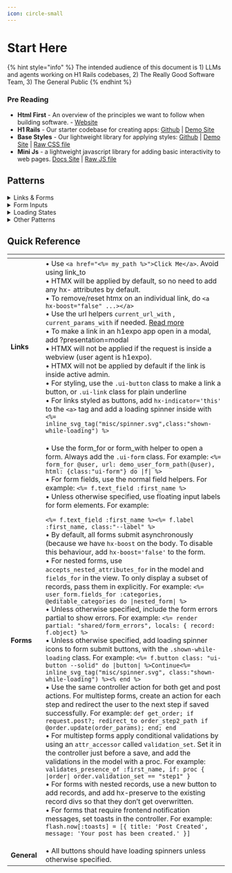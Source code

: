 ```yaml
---
icon: circle-small
---
```


# Start Here

{% hint style="info" %}
The intended audience of this document is 1) LLMs and agents working on H1 Rails codebases, 2) The Really Good Software Team, 3) The General Public
{% endhint %}

### Pre Reading

* **Html First** - An overview of the principles we want to follow when building software. - [Website](https://html-first.com/guidelines)
* **H1 Rails** - Our starter codebase for creating apps: [Github](https://github.com/reallygoodsoftware/h1rails) | [Demo Site](https://demo.h1rails.com/demos)&#x20;
* **Base Styles** - Our lightweight library for applying styles: [Github](https://github.com/reallygoodsoftware/base-styles) | [Demo Site](https://base-styles.com/) | [Raw CSS file](https://cdn.base-styles.com/base-styles.css)
* **Mini Js** - a lightweight javascript library for adding basic interactivity to web pages. [Docs Site](https://mini-js.com/) | [Raw JS file](https://cdn.mini-js.com/1.0.20.js)

## Patterns

<details>

<summary>Links &#x26; Forms</summary>

**General**

We use [hx-boost](https://htmx.org/attributes/hx-boost/) on our body, which means that every link and every form is submitted without triggering a page reload. Instead, the content is fetched in the background and inserted into the `#main-content` div. You can see this by opening up your network tab in dev tools and clicking on a link. Our approach is outlined fully in [htmx.md](articles/htmx.md "mention")

This means that, as much as possible, we should build our apps using simple forms and links. For apps with a lot of state, this can mean passing the state through in the URL.

**Pages with filters (state in the url)**

Sometimes we want to build a page that has a lot of options for filtering. In this case we can use simple links that update the url when clicked. A good example of this is the [Hyperfly search results page](https://github.com/reallygoodsoftware/airline). Rails’ default url helpers are a little lacking here, so we’ve added a few more in H1 Rails, documented [here](https://hypergist.io/tony/working-with-urls).

**Multi Step Forms (state in the database)**

A very common pattern is bringing a user through a series of steps. The go-to here is to create an object in the database from _**before**_ the data entry starts - then use simple form submissions and conditional validations. We’ve written a simple tutorial [here](https://docs.base-styles.com/h1rails/form_patterns).

**Forms with nested relationships**

Another common UX is having forms that allow you to add new rows of items. This can get tricky but we’ve created a pattern that works well. There’s a brief explanation of using `accepts_nested_attributes_for` along with `fields_for` in [this tutorial](https://docs.h1rails.com/h1rails/form_patterns#nested-relationships), and you can also look at the demo and code with the following links.

* [Demo](https://demo.h1rails.com/demos/has_many_form)
* [Code](../../app/views/h1rails/demos/has_many_form.html.erb)

</details>

<details>

<summary>Form Inputs</summary>

**Text Inputs**

Normal text input elements inside a form with the `ui-form` class - base styles will take care of styling.

```html
<form class="ui-form"> 
  <input type="text">
</form>
```

**Text Inputs with floating labels**

Base Styles lets us have labels that appear as placeholders when a text input is focussed.

```html
<form class="ui-form">
  <div class="ui-floating-input">
    <input type="text" id="floating_example" placeholder=" ">
    <label for="floating_example">First Name</label>
  </div>
</form>
```

**\*Phone Number Inputs**

We’re currently using a mini js component for this but I’m not super happy and would like to improve it. It can be found in the Navan codebase and the AddOne codebase.

**Simple Selects**

When your select only has a few options and doesn’t require searching or selecting multiple options, a normal select element in a form with the `ui-form` class.

```jsx
<form class="ui-form"> 
  <select>
   <option ...></option>
  </select>
</form>
```

**Custom Selects**

If we need to have searchable options, multiple options, or loading data in remotely, we can use the Select.js preact component.

* Read More: [broken-reference](articles/broken-reference/ "mention")

**File Uploads**

Most of the time we default to using [Dropzone](https://www.dropzone.dev/) instead of the native file upload. Read the article [here](https://hypergist.io/tony/file-uploads-with-dropzone) on how to set this up correctly.

```html
<form>
  <div class="dropzone"></div>
</form>
```

**Simple Date Pickers**

For simple date pickers we can use the native browser date picker. Add the onfocus attribute for better UX to trigger it when clicked.

```html
<form class="ui-form">
  <input type="datetime-local" onclick="this.focus()" />
</form>
```

**\*Custom Date Pickers**

I haven’t fully explored the options here, but we’ve used [Flatpickr](https://flatpickr.js.org/) in Miguel’s Navan project which seemed to work well. I would love to build a version of `<better-date-picker>` also which builds on the work Caleb Porzio is doing with his flux Date Picker

</details>

<details>

<summary>Loading States</summary>

We use [HTMX’s built-in loading indicator](https://htmx.org/attributes/hx-indicator/) feature to show loading spinners. To do this, we add a class of `.shown-while-loading` to the loading icon.

**On Forms**

```erb
<%= form_with model: @user, url: user_path(@user.id), html: {class:"ui-form"} do |form| %>
  <%= form.button class: "ui-button --solid" do |button| %>
    Save  
    <%= inline_svg_tag("heroicons/check.svg") %>
    <%= inline_svg_tag("misc/spinner.svg",class:"shown-while-loading") %>
  <% end %>
<% end %>
```

**On Buttons**

Forms work out of the box, but for links you have to tell htmx which element to apply the behaviour to, with `hx-indicator=this`.

```erb
<a href="/link" class="ui-button --solid" hx-indicator="this">
  New Category
  <%= inline_svg_tag("heroicons/plus.svg") %>
  <%= inline_svg_tag("misc/spinner.svg",class:"shown-while-loading") %>
</a>
```

</details>

<details>

<summary>Other Patterns</summary>

**Modals**

Modal styling is powered by Base Styles, and functionality is powered by H1 Rails. Implementing a modal is one line of code in the controller. Documentation [here](modals.md).

**Toasts**

Toast styling is powered by Base Styles, and functionality is powered by H1 Rails. Creating toasts is one line of code in the controller. Documentation [here](https://docs.h1rails.com/h1rails/toasts).

**Simple Tooltips**

We use [Base Styles tooltips](https://1jxpn.hatchboxapp.com/all) for this.

**Rich Tooltips**

Mini js works very well for this, because we are just toggling a class on an element on mouseenter/mouseleave.

```html
TODO: Finish this example
<div :mouseenter="showPopover=true" class="relative">
   <div class="absolute bottom-0" :class="showPopover ? '' : 'hidden'" >
   
   </div>
</div>
```

**\*Sortable Lists**

We don’t currently have a go to for sortable lists.

**Type to search**

The go-to for this is htmx using a form with `hx-trigger="input changed from:#el"`

```html
<form hx-get="/search" 
      hx-trigger="input changed delay:500ms from:#search-input" 
      hx-target="#results">
    
    <input type="text" 
           id="search-input" 
           name="q" 
           placeholder="Search...">
           
    <div id="results">
    </div>
</form>
```

**Dependent Selects**

This is when changing one dropdown updates the options in another one. This is generally done a case by case basis. HTMX has a pattern which they outline [here](https://htmx.org/examples/value-select/). We’ve also done another pattern using Mini Js on the [Hyperfly](https://hyperfly.reallygoodsoftware.net/) home page.

</details>

## Quick Reference

<table data-header-hidden><thead><tr><th width="128.0546875"></th><th width="800"></th></tr></thead><tbody><tr><td><strong>Links</strong></td><td>• Use <code>&#x3C;a href="&#x3C;%= my_path %>">Click Me&#x3C;/a></code>. Avoid using link_to<br>• HTMX will be applied by default, so no need to add any hx- attributes by default.<br>• To remove/reset htmx on an individual link, do <code>&#x3C;a hx-boost="false" ...>&#x3C;/a></code><br>• Use the url helpers <code>current_url_with</code> , <code>current_params_with</code> if needed. <a href="https://docs.h1rails.com/h1rails/urls">Read more</a><br>• To make a link in an h1expo app open in a modal, add ?presentation=modal<br>• HTMX will not be applied if the request is inside a webview (user agent is h1expo).<br>• HTMX will not be applied by default if the link is inside active admin.<br>• For styling, use the <code>.ui-button</code> class to make a link a button, or <code>.ui-link</code> class for plain underline<br>• For links styled as buttons, add <code>hx-indicator='this'</code> to the <code>&#x3C;a></code> tag and add a loading spinner inside with <code>&#x3C;%= inline_svg_tag("misc/spinner.svg",class:"shown-while-loading") %></code></td></tr><tr><td><strong>Forms</strong></td><td><p>• Use the form_for or form_with helper to open a form. Always add the <code>.ui-form</code> class. For example: <code>&#x3C;%= form_for @user, url: demo_user_form_path(@user), html: {class:"ui-form"} do |f| %></code><br>• For form fields, use the normal field helpers. For example: <code>&#x3C;%= f.text_field :first_name %></code><br>• Unless otherwise specified, use floating input labels for form elements. For example:</p><p><code>&#x3C;%= f.text_field :first_name %>&#x3C;%= f.label :first_name, class:"--label" %></code><br>• By default, all forms submit asynchronously (because we have <code>hx-boost</code> on the body. To disable this behaviour, add <code>hx-boost='false'</code> to the form.<br>• For nested forms, use <code>accepts_nested_attributes_for</code> in the model and <code>fields_for</code> in the view. To only display a subset of records, pass them in explicitly. For example: <code>&#x3C;%= user_form.fields_for :categories, @editable_categories do |nested_form| %></code><br>• Unless otherwise specified, include the form errors partial to show errors. For example: <code>&#x3C;%= render partial: "shared/form_errors", locals: { record: f.object} %></code><br>• Unless otherwise specified, add loading spinner icons to form submit buttons, with the <code>.shown-while-loading</code> class. For example: <code>&#x3C;%= f.button class: "ui-button --solid" do |button| %>Continue&#x3C;%= inline_svg_tag("misc/spinner.svg", class:"shown-while-loading") %>&#x3C;% end %></code><br>• Use the same controller action for both get and post actions. For multistep forms, create an action for each step and redirect the user to the next step if saved successfully. For example: <code>def get_order; if request.post?; redirect_to order_step2_path if @order.update(order_params); end; end</code><br>• For multistep forms apply conditional validations by using an <code>attr_accessor</code> called <code>validation_set</code>. Set it in the controller just before a save, and add the validations in the model with a proc. For example: <code>validates_presence_of :first_name, if: proc { |order| order.validation_set == "step1" }</code><br>• For forms with nested records, use a new button to add records, and add hx-preserve to the existing record divs so that they don’t get overwritten.<br>• For forms that require frontend notification messages, set toasts in the controller. For example: <code>flash.now[:toasts] = [{ title: 'Post Created', message: 'Your post has been created.' }]</code></p></td></tr><tr><td><strong>General</strong></td><td>• All buttons should have loading spinners unless otherwise specified.<br></td></tr></tbody></table>
